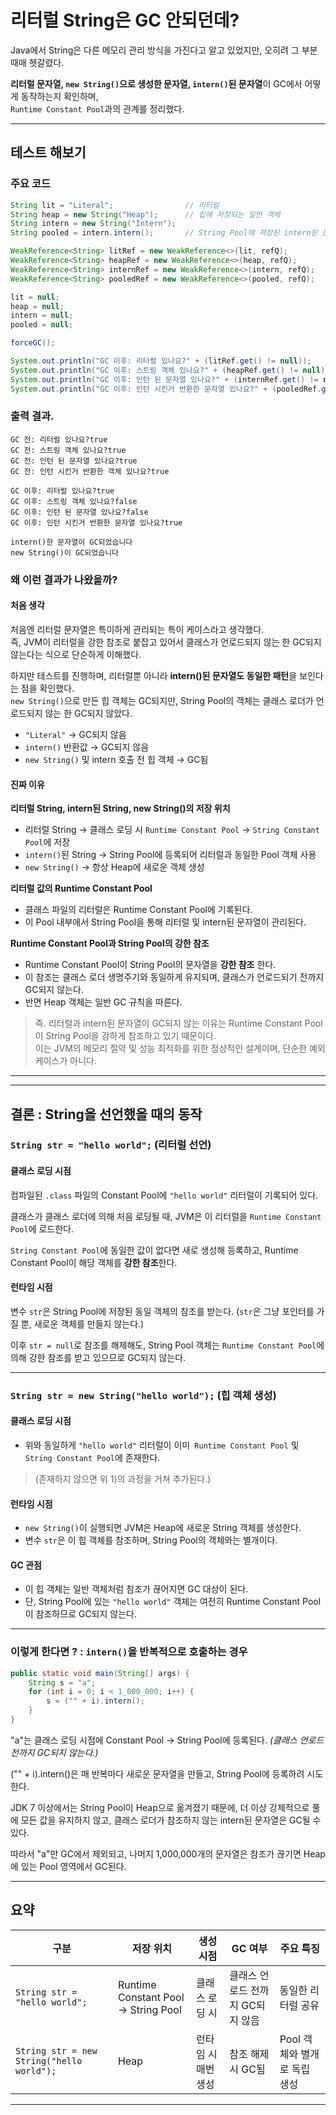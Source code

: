 # 리터럴 String은 GC 안되던데?

Java에서 String은 다른 메모리 관리 방식을 가진다고 알고 있었지만, 오히려 그 부분때매 헷갈렸다.

**리터럴 문자열, `new String()`으로 생성한 문자열, `intern()`된 문자열**이 GC에서 어떻게 동작하는지 확인하며,  
`Runtime Constant Pool`과의 관계를 정리했다.

---

## 테스트 해보기

### 주요 코드

```java
String lit = "Literal";                // 리터럴
String heap = new String("Heap");      // 힙에 저장되는 일반 객체
String intern = new String("Intern");
String pooled = intern.intern();       // String Pool에 저장된 intern된 문자열

WeakReference<String> litRef = new WeakReference<>(lit, refQ);
WeakReference<String> heapRef = new WeakReference<>(heap, refQ);
WeakReference<String> internRef = new WeakReference<>(intern, refQ);
WeakReference<String> pooledRef = new WeakReference<>(pooled, refQ);

lit = null;
heap = null;
intern = null;
pooled = null;

forceGC();

System.out.println("GC 이후: 리터럴 있나요?" + (litRef.get() != null));
System.out.println("GC 이후: 스트링 객체 있나요?" + (heapRef.get() != null)); 
System.out.println("GC 이후: 인턴 된 문자열 있나요?" + (internRef.get() != null)); 
System.out.println("GC 이후: 인턴 시킨거 반환한 문자열 있나요?" + (pooledRef.get() != null));

```
### 출력 결과.

```text
GC 전: 리터럴 있나요?true
GC 전: 스트링 객체 있나요?true
GC 전: 인턴 된 문자열 있나요?true
GC 전: 인턴 시킨거 반환한 객체 있나요?true

GC 이후: 리터럴 있나요?true
GC 이후: 스트링 객체 있나요?false
GC 이후: 인턴 된 문자열 있나요?false
GC 이후: 인턴 시킨거 반환한 문자열 있나요?true

intern()한 문자열이 GC되었습니다
new String()이 GC되었습니다

```

### 왜 이런 결과가 나왔을까?

#### 처음 생각
처음엔 리터럴 문자열은 특이하게 관리되는 특이 케이스라고 생각했다.  
즉, JVM이 리터럴을 강한 참조로 붙잡고 있어서 클래스가 언로드되지 않는 한 GC되지 않는다는 식으로 단순하게 이해했다.


하지만 테스트를 진행하며, 리터럴뿐 아니라 **intern()된 문자열도 동일한 패턴**을 보인다는 점을 확인했다.  
`new String()`으로 만든 힙 객체는 GC되지만, String Pool의 객체는 클래스 로더가 언로드되지 않는 한 GC되지 않았다.

- `"Literal"` → GC되지 않음
- `intern()` 반환값 → GC되지 않음
- `new String()` 및 intern 호출 전 힙 객체 → GC됨


#### 진짜 이유

**리터럴 String, intern된 String, new String()의 저장 위치**
   
 - 리터럴 String -> 클래스 로딩 시 `Runtime Constant Pool` -> `String Constant Pool`에 저장
 - `intern()`된 String -> String Pool에 등록되어 리터럴과 동일한 Pool 객체 사용
 - `new String()` → 항상 Heap에 새로운 객체 생성

**리터럴 값의 Runtime Constant Pool**

- 클래스 파일의 리터럴은 Runtime Constant Pool에 기록된다.
- 이 Pool 내부에서 String Pool을 통해 리터럴 및 intern된 문자열이 관리된다.


**Runtime Constant Pool과 String Pool의 강한 참조**

- Runtime Constant Pool이 String Pool의 문자열을 **강한 참조** 한다.
- 이 참조는 클래스 로더 생명주기와 동일하게 유지되며, 클래스가 언로드되기 전까지 GC되지 않는다.
- 반면 Heap 객체는 일반 GC 규칙을 따른다.

> 즉.
> 리터럴과 intern된 문자열이 GC되지 않는 이유는 Runtime Constant Pool이 String Pool을 강하게 참조하고 있기 때문이다.  
> 이는 JVM의 메모리 절약 및 성능 최적화를 위한 정상적인 설계이며, 단순한 예외 케이스가 아니다.

---
---

## 결론 : String을 선언했을 때의 동작

### `String str = "hello world";` (리터럴 선언)

#### 클래스 로딩 시점

컴파일된 `.class` 파일의 Constant Pool에 `"hello world"` 리터럴이 기록되어 있다. 

클래스가 클래스 로더에 의해 처음 로딩될 때, JVM은 이 리터럴을 `Runtime Constant Pool`에 로드한다.

`String Constant Pool`에 동일한 값이 없다면 새로 생성해 등록하고, Runtime Constant Pool이 해당 객체를 **강한 참조**한다.

#### 런타임 시점

변수 `str`은 String Pool에 저장된 동일 객체의 참조를 받는다.   (`str`은 그냥 포인터를 가질 뿐, 새로운 객체를 만들지 않는다.)

이후 `str = null`로 참조를 해제해도, String Pool 객체는 `Runtime Constant Pool`에 의해 강한 참조를 받고 있으므로 GC되지 않는다.

---

### `String str = new String("hello world");` (힙 객체 생성)

#### 클래스 로딩 시점

- 위와 동일하게 `"hello world"` 리터럴이 이미` Runtime Constant Pool` 및 `String Constant Pool`에 존재한다.
> (존재하지 않으면 위 1)의 과정을 거쳐 추가된다.)

#### 런타임 시점

- `new String()`이 실행되면 JVM은 Heap에 새로운 String 객체를 생성한다. 
- 변수 `str`은 이 힙 객체를 참조하며, String Pool의 객체와는 별개이다.

#### GC 관점

- 이 힙 객체는 일반 객체처럼 참조가 끊어지면 GC 대상이 된다.
- 단, String Pool에 있는 `"hello world"` 객체는 여전히 Runtime Constant Pool이 참조하므로 GC되지 않는다.


--- 

### 이렇게 한다면 ? : `intern()`을 반복적으로 호출하는 경우

```java
public static void main(String[] args) {
    String s = "a";
    for (int i = 0; i < 1_000_000; i++) {
        s = ("" + i).intern();
    }
}
```

"a"는 클래스 로딩 시점에 Constant Pool → String Pool에 등록된다. _(클래스 언로드 전까지 GC되지 않는다.)_

("" + i).intern()은 매 반복마다 새로운 문자열을 만들고, String Pool에 등록하려 시도한다.

JDK 7 이상에서는 String Pool이 Heap으로 옮겨졌기 때문에, 더 이상 강제적으로 풀에 모든 값을 유지하지 않고, 클래스 로더가 참조하지 않는 intern된 문자열은 GC될 수 있다.

따라서 "a"만 GC에서 제외되고, 나머지 1,000,000개의 문자열은 참조가 끊기면 Heap에 있는 Pool 영역에서 GC된다.

---

## 요약

| 구분 | 저장 위치                                | 생성 시점 | GC 여부 | 주요 특징 |
|------|--------------------------------------|-----------|---------|-----------|
| `String str = "hello world";` | Runtime Constant Pool -> String Pool | 클래스 로딩 시 | 클래스 언로드 전까지 GC되지 않음 | 동일한 리터럴 공유 |
| `String str = new String("hello world");` | Heap                                 | 런타임 시 매번 생성 | 참조 해제 시 GC됨 | Pool 객체와 별개로 독립 생성 |

---

